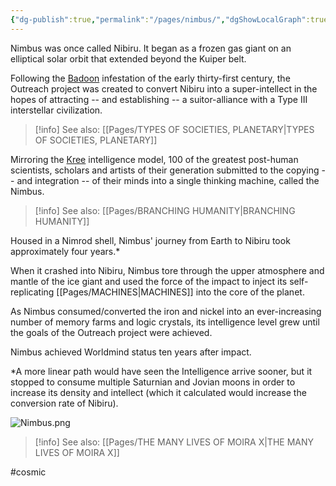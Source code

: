 ```yaml
---
{"dg-publish":true,"permalink":"/pages/nimbus/","dgShowLocalGraph":true}
---
```



Nimbus was once called Nibiru. It began as a frozen gas giant on an elliptical solar orbit that extended beyond the Kuiper belt.

Following the [Badoon](https://marvel.fandom.com/wiki/Badoon?so=search) infestation of the early thirty-first century, the Outreach project was created to convert Nibiru into a super-intellect in the hopes of attracting -- and establishing -- a suitor-alliance with a Type III interstellar civilization.

>[!info] See also:
>[[Pages/TYPES OF SOCIETIES, PLANETARY\|TYPES OF SOCIETIES, PLANETARY]]

Mirroring the [Kree](https://marvel.fandom.com/wiki/Kree) intelligence model, 100 of the greatest post-human scientists, scholars and artists of their generation submitted to the copying -- and integration -- of their minds into a single thinking machine, called the Nimbus. 

>[!info] See also:
>[[Pages/BRANCHING HUMANITY\|BRANCHING HUMANITY]]

Housed in a Nimrod shell, Nimbus' journey from Earth to Nibiru took approximately four years.*

When it crashed into Nibiru, Nimbus tore through the upper atmosphere and mantle of the ice giant and used the force of the impact to inject its self-replicating [[Pages/MACHINES\|MACHINES]] into the core of the planet. 

As Nimbus consumed/converted the iron and nickel into an ever-increasing number of memory farms and logic crystals, its intelligence level grew until the goals of the Outreach project were achieved.

Nimbus achieved Worldmind status ten years after impact. 

*A more linear path would have seen the Intelligence arrive sooner, but it stopped to consume multiple Saturnian and Jovian moons in order to increase its density and intellect (which it calculated would increase the conversion rate of Nibiru).

![Nimbus.png](/img/user/Assets/Nimbus.png)

>[!info] See also:
>[[Pages/THE MANY LIVES OF MOIRA X\|THE MANY LIVES OF MOIRA X]]

#cosmic 